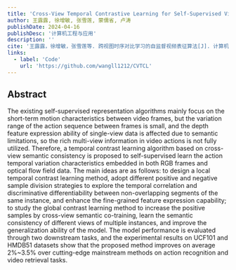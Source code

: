 ```yaml
---
title: 'Cross-View Temporal Contrastive Learning for Self-Supervised Video Representation'
author: 王露露, 徐增敏, 张雪莲, 蒙儒省, 卢涛
publishDate: 2024-04-16
publishDesc: '计算机工程与应用'
description: ''
cite: '王露露，徐增敏，张雪莲等. 跨视图时序对比学习的自监督视频表征算法[J]. 计算机工程与应用, 2024, 10.'
links:
  - label: 'Code'
    url: 'https://github.com/wangll1212/CVTCL'
---
```


## Abstract

The existing self-supervised representation algorithms mainly focus on the short-term motion characteristics between video frames, but the variation range of the action sequence between frames is small, and the depth feature expression ability of single-view data is affected due to semantic limitations, so the rich multi-view information in video actions is not fully utilized. Therefore, a temporal contrast learning algorithm based on cross-view semantic consistency is proposed to self-supervised learn the action temporal variation characteristics embedded in both RGB frames and optical flow field data. The main ideas are as follows: to design a local temporal contrast learning method, adopt different positive and negative sample division strategies to explore the temporal correlation and discriminative differentiability between non-overlapping segments of the same instance, and enhance the fine-grained feature expression capability; to study the global contrast learning method to increase the positive samples by cross-view semantic co-training, learn the semantic consistency of different views of multiple instances, and improve the generalization ability of the model. The model performance is evaluated through two downstream tasks, and the experimental results on UCF101 and HMDB51 datasets show that the proposed method improves on average 2%~3.5% over cutting-edge mainstream methods on action recognition and video retrieval tasks.
